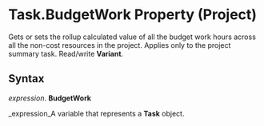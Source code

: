
# Task.BudgetWork Property (Project)

Gets or sets the rollup calculated value of all the budget work hours across all the non-cost resources in the project. Applies only to the project summary task. Read/write  **Variant**.


## Syntax

 _expression_. **BudgetWork**

 _expression_A variable that represents a  **Task** object.

